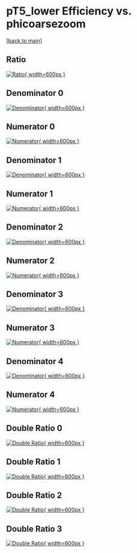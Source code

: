 # pT5_lower Efficiency vs. phicoarsezoom

[[back to main](./)]



## Ratio

[![Ratio](../mtv/var/pT5_lower_xtr_211_-1_eff_phicoarsezoom.png){ width=600px }](../mtv/var/pT5_lower_xtr_211_-1_eff_phicoarsezoom.pdf)

## Denominator 0

[![Denominator](../mtv/den/pT5_lower_xtr_211_-1_eff_phicoarsezoom_den0.png){ width=600px }](../mtv/den/pT5_lower_xtr_211_-1_eff_phicoarsezoom_den0.pdf)

## Numerator 0

[![Numerator](../mtv/num/pT5_lower_xtr_211_-1_eff_phicoarsezoom_num0.png){ width=600px }](../mtv/num/pT5_lower_xtr_211_-1_eff_phicoarsezoom_num0.pdf)

## Denominator 1

[![Denominator](../mtv/den/pT5_lower_xtr_211_-1_eff_phicoarsezoom_den1.png){ width=600px }](../mtv/den/pT5_lower_xtr_211_-1_eff_phicoarsezoom_den1.pdf)

## Numerator 1

[![Numerator](../mtv/num/pT5_lower_xtr_211_-1_eff_phicoarsezoom_num1.png){ width=600px }](../mtv/num/pT5_lower_xtr_211_-1_eff_phicoarsezoom_num1.pdf)

## Denominator 2

[![Denominator](../mtv/den/pT5_lower_xtr_211_-1_eff_phicoarsezoom_den2.png){ width=600px }](../mtv/den/pT5_lower_xtr_211_-1_eff_phicoarsezoom_den2.pdf)

## Numerator 2

[![Numerator](../mtv/num/pT5_lower_xtr_211_-1_eff_phicoarsezoom_num2.png){ width=600px }](../mtv/num/pT5_lower_xtr_211_-1_eff_phicoarsezoom_num2.pdf)

## Denominator 3

[![Denominator](../mtv/den/pT5_lower_xtr_211_-1_eff_phicoarsezoom_den3.png){ width=600px }](../mtv/den/pT5_lower_xtr_211_-1_eff_phicoarsezoom_den3.pdf)

## Numerator 3

[![Numerator](../mtv/num/pT5_lower_xtr_211_-1_eff_phicoarsezoom_num3.png){ width=600px }](../mtv/num/pT5_lower_xtr_211_-1_eff_phicoarsezoom_num3.pdf)

## Denominator 4

[![Denominator](../mtv/den/pT5_lower_xtr_211_-1_eff_phicoarsezoom_den4.png){ width=600px }](../mtv/den/pT5_lower_xtr_211_-1_eff_phicoarsezoom_den4.pdf)

## Numerator 4

[![Numerator](../mtv/num/pT5_lower_xtr_211_-1_eff_phicoarsezoom_num4.png){ width=600px }](../mtv/num/pT5_lower_xtr_211_-1_eff_phicoarsezoom_num4.pdf)

## Double Ratio 0

[![Double Ratio](../mtv/ratio/pT5_lower_xtr_211_-1_eff_phicoarsezoom_ratio0.png){ width=600px }](../mtv/ratio/pT5_lower_xtr_211_-1_eff_phicoarsezoom_ratio0.pdf)

## Double Ratio 1

[![Double Ratio](../mtv/ratio/pT5_lower_xtr_211_-1_eff_phicoarsezoom_ratio1.png){ width=600px }](../mtv/ratio/pT5_lower_xtr_211_-1_eff_phicoarsezoom_ratio1.pdf)

## Double Ratio 2

[![Double Ratio](../mtv/ratio/pT5_lower_xtr_211_-1_eff_phicoarsezoom_ratio2.png){ width=600px }](../mtv/ratio/pT5_lower_xtr_211_-1_eff_phicoarsezoom_ratio2.pdf)

## Double Ratio 3

[![Double Ratio](../mtv/ratio/pT5_lower_xtr_211_-1_eff_phicoarsezoom_ratio3.png){ width=600px }](../mtv/ratio/pT5_lower_xtr_211_-1_eff_phicoarsezoom_ratio3.pdf)

